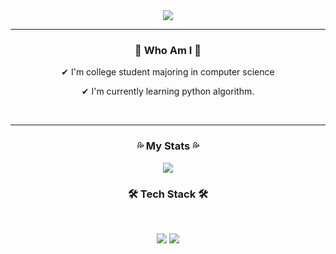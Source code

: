<div align="center">
  <img src="https://capsule-render.vercel.app/api?type=rounded&color=dbc688&height=150&section=header&text=I'm Jo Min Jun&fontColor=ffffff&fontSize=40"/>
</div>  

___

<h3 align="center">🙌 Who Am I 🙌</h3>
<div align="center">
  <p>✔ I'm college student majoring in computer science</p>
  <p>✔ I'm currently learning python algorithm.</p>
  <br>
</div>

___

<h3 align="center">💦 My Stats 💦</h3>
<div align="center">
  <img src="http://mazassumnida.wtf/api/v2/generate_badge?boj=cood5199">
</div>

<h3 align="center"><b>🛠 Tech Stack 🛠</b></h3>
</br>
<p align="center">
<img src="https://img.shields.io/badge/Python-3766AB?style=flat-square&logo=Python&logoColor=white"/></a>
<img src="https://img.shields.io/badge/C-A8B9CC?style=flat-square&logo=C&logoColor=white"/></a>

<!--
**cood5199/cood5199** is a ✨ _special_ ✨ repository because its `README.md` (this file) appears on your GitHub profile.

Here are some ideas to get you started:

- 🔭 I’m currently working on ...
- 🌱 I’m currently learning ...
- 👯 I’m looking to collaborate on ...
- 🤔 I’m looking for help with ...
- 💬 Ask me about ...
- 📫 How to reach me: ...
- 😄 Pronouns: ...
- ⚡ Fun fact: ...
-->

